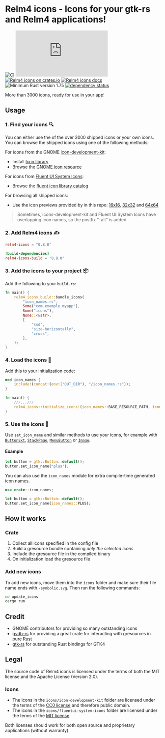 # Relm4 icons - Icons for your gtk-rs and Relm4 applications!

[![CI](https://github.com/Relm4/icons/actions/workflows/rust.yml/badge.svg)](https://github.com/Relm4/icons/actions/workflows/rust.yml)
[![Matrix](https://img.shields.io/matrix/relm4:matrix.org?label=matrix%20chat)](https://matrix.to/#/#relm4:matrix.org)
[![Relm4 icons on crates.io](https://img.shields.io/crates/v/relm4-icons.svg)](https://crates.io/crates/relm4-icons)
[![Relm4 icons docs](https://img.shields.io/badge/rust-documentation-blue)](https://docs.rs/relm4_icons/)
![Minimum Rust version 1.75](https://img.shields.io/badge/rustc-1.65+-06a096.svg)
[![dependency status](https://deps.rs/repo/github/Relm4/icons/status.svg)](https://deps.rs/repo/github/Relm4/icons)

More than 3000 icons, ready for use in your app!

## Usage

### 1. Find your icons 🔍

You can either use the of the over 3000 shipped icons or your own icons.
You can browse the shipped icons using one of the following methods:

For icons from the GNOME [icon-development-kit](https://gitlab.gnome.org/Teams/Design/icon-development-kit):
+ Install [Icon library](https://flathub.org/apps/details/org.gnome.design.IconLibrary)
+ Browse the [GNOME icon resource](https://teams.pages.gitlab.gnome.org/Design/icon-development-kit-www/)

For icons from [Fluent UI System Icons](https://github.com/microsoft/fluentui-system-icons):
+ Browse the [fluent icon library catalog](https://aka.ms/fluentui-system-icons)

For browsing all shipped icons:
+ Use the icon previews provided by in this repo: [16x16](icons16.md), [32x32](icons32.md) and [64x64](icons64.md)

> Sometimes, icons-development-kit and Fluent UI System Icons have overlapping icon names, so the postfix "-alt" is added.

### 2. Add Relm4 icons ✍

```toml
relm4-icons = "0.8.0"

[build-dependencies]
relm4-icons-build = "0.8.0"
```

### 3. Add the icons to your project 📦

Add the following to your `build.rs`:

```rust
fn main() {
    relm4_icons_build::bundle_icons(
        "icon_names.rs",
        Some("com.example.myapp"),
        Some("icons"),
        None::<&str>,
        [
            "ssd",
            "size-horizontally",
            "cross",
        ],
    );
}
```

### 4. Load the icons 🛫

Add this to your initialization code:

```rust
mod icon_names {
    include!(concat!(env!("OUT_DIR"), "/icon_names.rs"));
}

fn main() {
    ///...///
    relm4_icons::initialize_icons!(icon_names::BASE_RESOURCE_PATH, icon_names::APP_ID);
}
```

### 5. Use the icons 🎉

Use `set_icon_name` and similar methods to use your icons, for example with
[`ButtonExt`](https://gtk-rs.org/gtk4-rs/git/docs/gtk4/prelude/trait.ButtonExt.html#tymethod.set_icon_name),
[`StackPage`](https://gtk-rs.org/gtk4-rs/git/docs/gtk4/struct.StackPage.html#method.set_icon_name),
[`MenuButton`](https://gtk-rs.org/gtk4-rs/git/docs/gtk4/struct.MenuButton.html#method.set_icon_name) or
[`Image`](https://gtk-rs.org/gtk4-rs/git/docs/gtk4/struct.Image.html#method.set_icon_name).

#### Example

```rust
let button = gtk::Button::default();
button.set_icon_name("plus");
```

You can also use the `icon_names` module for extra compile-time generated icon names.

```rust
use crate::icon_names;

let button = gtk::Button::default();
button.set_icon_name(icon_names::PLUS);
```

## How it works

### Crate

1. Collect all icons specified in the config file
2. Build a gresource bundle containing *only the selected icons*
3. Include the gresource file in the compiled binary
4. On initialization load the gresource file

### Add new icons

To add new icons, move them into the `icons` folder and make sure their file name ends with `-symbolic.svg`.
Then run the following commands:

```sh
cd update_icons
cargo run
```

## Credit

+ GNOME contributors for providing so many outstanding icons
+ [gvdb-rs](https://github.com/felinira/gvdb-rs) for providing a great crate for interacting with gresources in pure Rust
+ [gtk-rs](https://gtk-rs.org) for outstanding Rust bindings for GTK4

## Legal

The source code of Relm4 icons is licensed under the terms of both the MIT license and the Apache License (Version 2.0).

### Icons

+ The icons in the `icons/icon-development-kit` folder are licensed under the terms of the [CC0 license](https://creativecommons.org/share-your-work/public-domain/cc0/) and therefore public domain.
+ The icons in the `icons/fluentui-system-icons` folder are licensed under the terms of the [MIT license](https://opensource.org/license/MIT/).

Both licenses should work for both open source and proprietary applications (without warranty).
